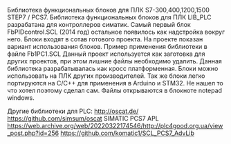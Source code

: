 Библиотека функциональных блоков для ПЛК S7-300,400,1200,1500 STEP7 / PCS7.
Библиотека функциональных блоков для ПЛК LIB_PLC разрабатана для контроллеров симатик.
Самый первый блок FbPIDcontrol.SCL (2014 год) остальное появилось как надстройка вокруг него.
Блоки входят в сотав готового проекта.
На проекте показан вариант использования блоков.
Пример применения библиотеки в файле Fb1PC1.SCL
Данный проект используется как заготовка для других проектов, при этом лишние файлы необходимо удалить.
Данная библиотека разрабатывалась как кросс платформенная.
Блоки можно использовать на ПЛК других производителей.
Так же блоки легко портируются на C/C++ для применения в Arduino и STM32.
Не нашел то что хотел поэтому сделал сам.
Файлы открываются в блокноте notepad windows.

Другие библиотеки для PLC:
http://oscat.de/
https://github.com/simsum/oscat
SIMATIC PCS7 APL
https://web.archive.org/web/20220322174546/http://plc4good.org.ua/view_post.php?id=256
https://github.com/komatic1/SCL_PCS7_AdvLib
